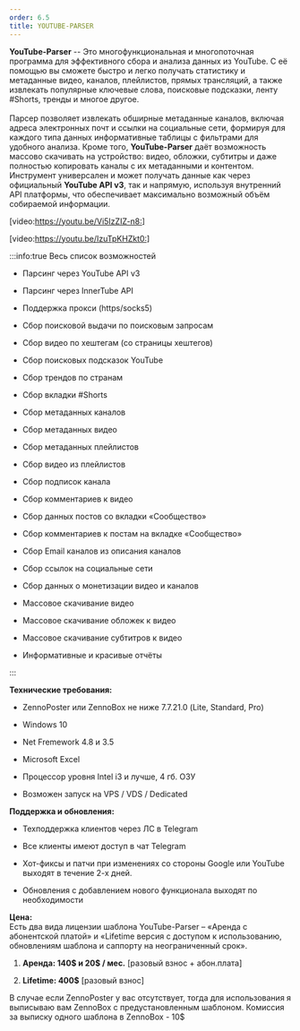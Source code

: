```yaml
---
order: 6.5
title: YOUTUBE-PARSER
---
```


**YouTube-Parser** -- Это многофункциональная и многопоточная программа для эффективного сбора и анализа данных из YouTube. С её помощью вы сможете быстро и легко получать статистику и метаданные видео, каналов, плейлистов, прямых трансляций, а также извлекать популярные ключевые слова, поисковые подсказки, ленту #Shorts, тренды и многое другое.\
\
Парсер позволяет извлекать обширные метаданные каналов, включая адреса электронных почт и ссылки на социальные сети, формируя для каждого типа данных информативные таблицы с фильтрами для удобного анализа. Кроме того, **YouTube-Parser** даёт возможность массово скачивать на устройство: видео, обложки, субтитры и даже полностью копировать каналы с их метаданными и контентом. Инструмент универсален и может получать данные как через официальный **YouTube API v3**, так и напрямую, используя внутренний API платформы, что обеспечивает максимально возможный объём собираемой информации.

[video:https://youtu.be/Vi5IzZIZ-n8:]

[video:https://youtu.be/IzuTpKHZkt0:]

:::info:true Весь список возможностей

-  Парсинг через YouTube API v3

-  Парсинг через InnerTube API

-  Поддержка прокси (https/socks5)

-  Сбор поисковой выдачи по поисковым запросам

-  Сбор видео по хештегам (со страницы хештегов)

-  Сбор поисковых подсказок YouTube

-  Сбор трендов по странам

-  Cбор вкладки #Shorts

-  Сбор метаданных каналов

-  Сбор метаданных видео

-  Сбор метаданных плейлистов

-  Сбор видео из плейлистов

-  Сбор подписок канала

-  Сбор комментариев к видео

-  Сбор данных постов со вкладки «Сообщество»

-  Сбор комментариев к постам на вкладке «Сообщество»

-  Сбор Email каналов из описания каналов

-  Сбор ссылок на социальные сети

-  Сбор данных о монетизации видео и каналов

-  Массовое скачивание видео

-  Массовое скачивание обложек к видео

-  Массовое скачивание субтитров к видео

-  Информативные и красивые отчёты

:::

**Технические требования:**

-  ZennoPoster или ZennoBox не ниже 7.7.21.0 (Lite, Standard, Pro)

-  Windows 10

-  Net Fremework 4.8 и 3.5

-  Microsoft Excel

-  Процессор уровня Intel i3 и лучше, 4 гб. ОЗУ

-  Возможен запуск на VPS / VDS / Dedicated

**Поддержка и обновления:**

-  Техподдержка клиентов через ЛС в Telegram

-  Все клиенты имеют доступ в чат Telegram

-  Хот-фиксы и патчи при изменениях со стороны Google или YouTube выходят в течение 2-х дней.

-  Обновления с добавлением нового функционала выходят по необходимости

**Цена:**\
Есть два вида лицензии шаблона YouTube-Parser – «Аренда с абонентской платой» и «Lifetime версия с доступом к использованию, обновлениям шаблона и саппорту на неограниченный срок».

1. **Аренда: 140\$ и 20\$ / мес.** \[разовый взнос + абон.плата\]

2. **Lifetime: 400\$** \[разовый взнос\]

В случае если ZennoPoster у вас отсутствует, тогда для использования я выписываю вам ZennoBox с предустановленным шаблоном. Комиссия за выписку одного шаблона в ZennoBox - 10\$